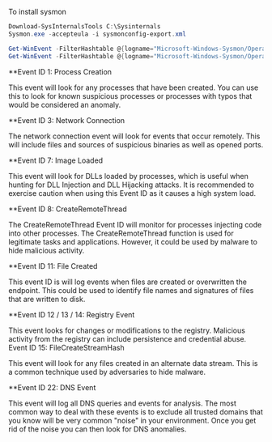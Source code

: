 
To install sysmon
```PowerShell
Download-SysInternalsTools C:\Sysinternals
Sysmon.exe -accepteula -i sysmonconfig-export.xml
```



```PowerShell
Get-WinEvent -FilterHashtable @{logname="Microsoft-Windows-Sysmon/Operational"; id=5}
Get-WinEvent -FilterHashtable @{logname="Microsoft-Windows-Sysmon/Operational"; id=5} | Export-Csv c:\exported.csv
```

**Event ID 1: Process Creation

This event will look for any processes that have been created. You can use this to look for known suspicious processes or processes with typos that would be considered an anomaly. 

**Event ID 3: Network Connection

The network connection event will look for events that occur remotely. This will include files and sources of suspicious binaries as well as opened ports. 

**Event ID 7: Image Loaded

This event will look for DLLs loaded by processes, which is useful when hunting for DLL Injection and DLL Hijacking attacks. It is recommended to exercise caution when using this Event ID as it causes a high system load. 

**Event ID 8: CreateRemoteThread

The CreateRemoteThread Event ID will monitor for processes injecting code into other processes. The CreateRemoteThread function is used for legitimate tasks and applications. However, it could be used by malware to hide malicious activity. 

**Event ID 11: File Created

This event ID is will log events when files are created or overwritten the endpoint. This could be used to identify file names and signatures of files that are written to disk. 

**Event ID 12 / 13 / 14: Registry Event

This event looks for changes or modifications to the registry. Malicious activity from the registry can include persistence and credential abuse. 
Event ID 15: FileCreateStreamHash

This event will look for any files created in an alternate data stream. This is a common technique used by adversaries to hide malware. 

**Event ID 22: DNS Event

This event will log all DNS queries and events for analysis. The most common way to deal with these events is to exclude all trusted domains that you know will be very common "noise" in your environment. Once you get rid of the noise you can then look for DNS anomalies.
